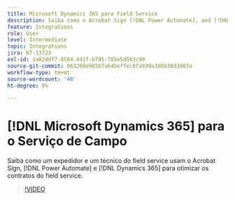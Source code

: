 ```yaml
---
title: Microsoft Dynamics 365 para Field Service
description: Saiba como o Acrobat Sign [!DNL Power Automate], and [!DNL Microsoft Dynamics 365] for Field Service é usado para otimizar os compromissos no local do cliente
feature: Integrations
role: User
level: Intermediate
topic: Integrations
jira: KT-13723
exl-id: 1a82ddf7-8584-441f-b745-785e5d5b3c90
source-git-commit: 063268e985b7a64beffec8fa939a3d8b38d3d03a
workflow-type: tm+mt
source-wordcount: '40'
ht-degree: 0%

---
```


# [!DNL Microsoft Dynamics 365] para o Serviço de Campo

Saiba como um expedidor e um técnico do field service usam o Acrobat Sign, [!DNL Power Automate] e [!DNL Dynamics 365] para otimizar os contratos do field service.

>[!VIDEO](https://video.tv.adobe.com/v/3423205?quality=12&learn=on&hidetitle=true)
